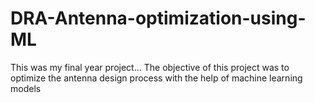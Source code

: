 # DRA-Antenna-optimization-using-ML

This was my final year project...
The objective of this project was to optimize the antenna design process with the help of machine learning models
